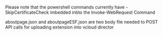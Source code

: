 Please note that the powershell commands currently have -SkipCertificateCheck imbedded inbto the Invoke-WebRequest Command


aboutpage.json and aboutpageESF.json are two body file needed to POST API calls for uploading extension into vcloud director
